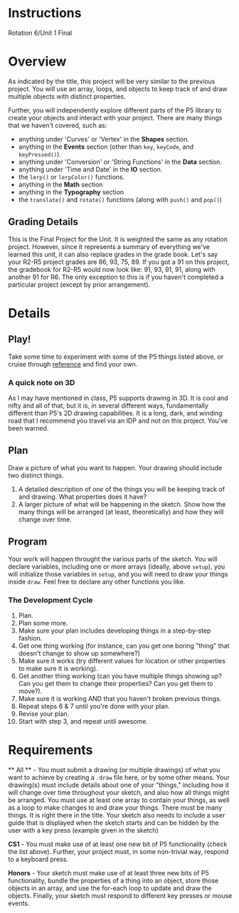 # Instructions  

Rotation 6/Unit 1 Final

# Overview

As indicated by the title, this project will be very similar to the previous project. You will use an array, loops, and objects to keep track of and draw multiple objects with distinct properties. 

Further, you will independently explore different parts of the P5 library to create your objects and interact with your project. There are many things that we haven't covered, such as:

* anything under 'Curves' or 'Vertex' in the **Shapes** section.  
* anything in the **Events** section (other than `key`, `keyCode`, and `keyPressed()`).
* anything under 'Conversion' or 'String Functions' in the **Data** section.
* anything under 'Time and Date' in the **IO** section.
* the `lerp()` or `lerpColor()` functions.
* anything in the **Math** section
* anything in the **Typography** section 
* the `translate()` and `rotate()` functions (along with `push()` and `pop()`)

## Grading Details

This is the Final Project for the Unit. It is weighted the same as any rotation project. However, since it represents a summary of everything we've learned this unit, it can also replace grades in the grade book. Let's say your R2-R5 project grades are 86, 93, 75, 89. If you got a 91 on this project, the gradebook for R2-R5 would now look like: 91, 93, 91, 91, along with another 91 for R6. The only exception to this is if you haven't completed a particular project (except by prior arrangement).

# Details

## Play!

Take some time to experiment with some of the P5 things listed above, or cruise through [reference](https://p5js.org/reference/) and find your own. 

### A quick note on 3D

As I may have mentioned in class, P5 supports drawing in 3D. It is cool and nifty and all of that, but it is, in several different ways, fundamentally different than P5's 2D drawing capabilities. It is a long, dark, and winding road that I recommend you travel via an IDP and not on this project. You've been warned.

## Plan

Draw a picture of what you want to happen. Your drawing should include two distinct things. 

1. A detailed description of _one_ of the things you will be keeping track of and drawing. What properties does it have? 
2. A larger picture of what will be happening in the sketch. Show how the many things will be arranged (at least, theoretically) and how they will change over time. 

## Program

Your work will happen throught the various parts of the sketch. You will declare variables, including one or more arrays (ideally, above `setup`), you will initialize those variables in `setup`, and you will need to draw your things inside `draw`. Feel free to declare any other functions you like. 

### The Development Cycle

1. Plan.
2. Plan some more. 
3. Make sure your plan includes developing things in a step-by-step fashion.
4. Get one thing working (for instance, can you get one boring "thing" that doesn't change to show up somewhere?)
5. Make sure it works (try different values for location or other properties to make sure it is working).
6. Get another thing working (can you have multiple things showing up? Can you get them to change their properties? Can you get them to move?).
7. Make sure it is working AND that you haven't broken previous things.
8. Repeat steps 6 & 7 until you're done with your plan. 
9. Revise your plan. 
10. Start with step 3, and repeat until awesome. 

# Requirements 

** All ** - You must submit a drawing (or multiple drawings) of what you want to achieve by creating a `.draw` file here, or by some other means. Your drawing(s) must include details about one of your "things," including how it will change over time throughout your sketch, and also how all things might be arranged. You must use at least one array to contain your things, as well as a loop to make changes to and draw your things. There must be many things. It is right there in the title. Your sketch also needs to include a user guide that is displayed when the sketch starts and can be hidden by the user with a key press (example given in the sketch)

**CS1** - You must make use of at least one new bit of P5 functionality (check the list above). Further, your project must, in some non-trivial way, respond to a keyboard press.

**Honors** - Your sketch must make use of at least three new bits of P5 functionality, bundle the properties of a thing into an object, store those objects in an array, and use the for-each loop to update and draw the objects. Finally, your sketch must respond to different key presses or mouse events. 
  
  